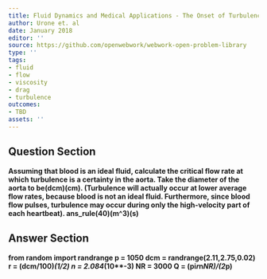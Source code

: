 ```yaml
---
title: Fluid Dynamics and Medical Applications - The Onset of Turbulence
author: Urone et. al
date: January 2018
editor: ''
source: https://github.com/openwebwork/webwork-open-problem-library
type: ''
tags:
- fluid
- flow
- viscosity
- drag
- turbulence
outcomes:
- TBD
assets: ''
---
```


## Question Section 

<b>
Assuming that blood is an ideal fluid, calculate the critical flow rate at which turbulence is a certainty in the aorta. Take the diameter of the aorta to be(dcm)(cm). (Turbulence will actually occur at lower average flow rates, because blood is not an ideal fluid. Furthermore, since blood flow pulses, turbulence may occur during only the high-velocity part of each heartbeat).
ans_rule(40)(m^3)(s)



## Answer Section

from random import randrange
p = 1050
dcm = randrange(2.11,2.75,0.02)
r = (dcm/100)*(1/2)
n = 2.084*(10**-3)
NR = 3000
Q = (pi*r*n*NR)/(2*p)